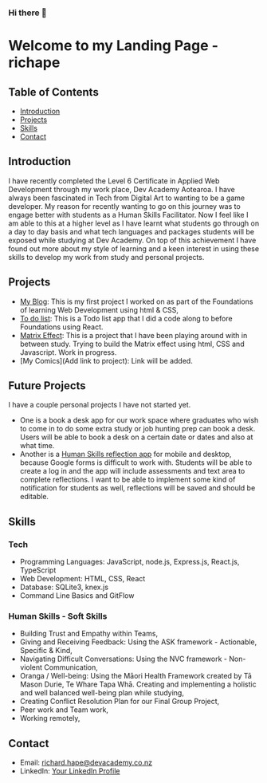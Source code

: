 ### Hi there 👋

<!--
**richape/richape** is a ✨ _special_ ✨ repository because its `README.md` (this file) appears on your GitHub profile.

Here are some ideas to get you started:

- 🔭 I’m currently working on ...
- 🌱 I’m currently learning ...
- 👯 I’m looking to collaborate on ...
- 🤔 I’m looking for help with ...
- 💬 Ask me about ...
- 📫 How to reach me: ...
- 😄 Pronouns: ...
- ⚡ Fun fact: ...
-->

# Welcome to my Landing Page - richape

## Table of Contents
- [Introduction](#introduction)
- [Projects](#projects)
- [Skills](#skills)
- [Contact](#contact)

## Introduction
I have recently completed the Level 6 Certificate in Applied Web Development through my work place, Dev Academy Aotearoa. I have always been fascinated in Tech from Digital Art to wanting to be a game developer. My reason for recently wanting to go on this journey was to engage better with students as a Human Skills Facilitator. Now I feel like I am able to this at a higher level as I have learnt what students go through on a day to day basis and what tech languages and packages students will be exposed while studying at Dev Academy. On top of this achievement I have found out more about my style of learning and a keen interest in using these skills to develop my work from study and personal projects.

## Projects
- [My Blog](https://richape.github.io/index.html): This is my first project I worked on as part of the Foundations of learning Web Development using html & CSS,
- [To do list](https://github.com/richape/Todo-List): This is a Todo list app that I did a code along to before Foundations using React.
- [Matrix Effect](https://github.com/richape/matrix-effect): This is a project that I have been playing around with in between study. Trying to build the Matrix effect using html, CSS and Javascript. Work in progress.
- [My Comics](Add link to project): Link will be added.

## Future Projects
I have a couple personal projects I have not started yet.

- One is a book a desk app for our work space where graduates who wish to come in to do some extra study or job hunting prep can book a desk. Users will be able to book a desk on a certain date or dates and also at what time.
- Another is a [Human Skills reflection app](https://github.com/richape/human-skills) for mobile and desktop, because Google forms is difficult to work with. Students will be able to create a log in and the app will include assessments and text area to complete reflections. I want to be able to implement some kind of notification for students as well, reflections will be saved and should be editable.

## Skills
### Tech
- Programming Languages: JavaScript, node.js, Express.js, React.js, TypeScript
- Web Development: HTML, CSS, React
- Database: SQLite3, knex.js
- Command Line Basics and GitFlow

### Human Skills - Soft Skills
- Building Trust and Empathy within Teams,
- Giving and Receiving Feedback: Using the ASK framework - Actionable, Specific & Kind,
- Navigating Difficult Conversations: Using the NVC framework - Non-violent Communication,
- Oranga / Well-being: Using the Māori Health Framework created by Tā Mason Durie, Te Whare Tapa Whā. Creating and implementing a holistic and well balanced well-being plan while studying,
- Creating Conflict Resolution Plan for our Final Group Project,
- Peer work and Team work,
- Working remotely,

## Contact
- Email: richard.hape@devacademy.co.nz
- LinkedIn: [Your LinkedIn Profile](https://www.linkedin.com/in/richard-hape-05477363/)
